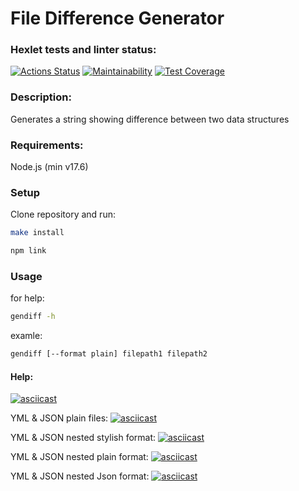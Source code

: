 # File Difference Generator

### Hexlet tests and linter status:

[![Actions Status](https://github.com/dashulyaalex/frontend-project-46/workflows/hexlet-check/badge.svg)](https://github.com/dashulyaalex/frontend-project-46/actions)
[![Maintainability](https://api.codeclimate.com/v1/badges/4cd88d8493d190d43a31/maintainability)](https://codeclimate.com/github/dashulyaalex/frontend-project-46/maintainability)
[![Test Coverage](https://api.codeclimate.com/v1/badges/4cd88d8493d190d43a31/test_coverage)](https://codeclimate.com/github/dashulyaalex/frontend-project-46/test_coverage)

### Description:

Generates a string showing difference between two data structures

### Requirements:

Node.js (min v17.6)

### Setup

Clone repository and run:

```bash
make install
```

```bash
npm link
```

### Usage

for help:

```bash
gendiff -h
```

examle:

```bash
gendiff [--format plain] filepath1 filepath2
```

#### Help:
[![asciicast](https://asciinema.org/a/iEfG7Ej5Z7YHliM6voKg1dumG.svg)](https://asciinema.org/a/iEfG7Ej5Z7YHliM6voKg1dumG)

YML & JSON plain files:
[![asciicast](https://asciinema.org/a/597TCksRzcvrZtojCXTDnEfh4.svg)](https://asciinema.org/a/597TCksRzcvrZtojCXTDnEfh4)

YML & JSON nested stylish format:
[![asciicast](https://asciinema.org/a/jASEjjCnM1VzK1CehQIxkOY9X.svg)](https://asciinema.org/a/jASEjjCnM1VzK1CehQIxkOY9X)

YML & JSON nested plain format:
[![asciicast](https://asciinema.org/a/1XcRRzyji24Ot05BciFk9lIEs.svg)](https://asciinema.org/a/1XcRRzyji24Ot05BciFk9lIEs)

YML & JSON nested Json format:
[![asciicast](https://asciinema.org/a/7sx7xUupi9Vt3JfKJTEXx25pN.svg)](https://asciinema.org/a/7sx7xUupi9Vt3JfKJTEXx25pN)
